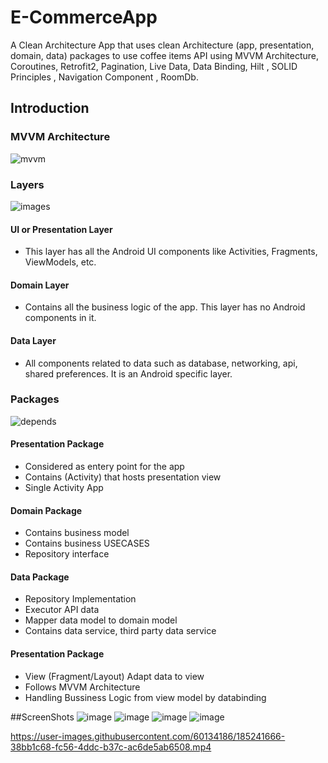 # E-CommerceApp

A Clean Architecture App that uses clean Architecture (app, presentation, domain, data) packages 
to use coffee items  API using MVVM Architecture, Coroutines, Retrofit2, Pagination, Live Data, Data Binding, Hilt , SOLID Principles , Navigation Component , RoomDb.


Introduction
-------------
### MVVM Architecture 
![mvvm](https://user-images.githubusercontent.com/60134186/185244558-c3916e54-5300-4fdd-9667-bfb946ed0130.png)


### Layers
![images](https://user-images.githubusercontent.com/60134186/185244485-b13564a5-ec3d-4524-b915-d91aa5dab906.jpg)

#### UI or Presentation Layer
- This layer has all the Android UI components like Activities, Fragments, ViewModels, etc.

#### Domain Layer
- Contains all the business logic of the app. This layer has no Android components in it.

#### Data Layer
- All components related to data such as database, networking, api, shared preferences. It is an Android specific layer.

### Packages 
![depends](https://user-images.githubusercontent.com/39988066/147700089-345e1a60-1651-4121-8616-f9273f8e0412.png)

#### Presentation Package
- Considered as entery point for the app
- Contains (Activity) that hosts presentation view
- Single Activity App

#### Domain Package
- Contains business model 
- Contains business USECASES
- Repository interface

#### Data Package
- Repository Implementation
- Executor API data
- Mapper data model to domain model
- Contains data service, third party data service  

#### Presentation Package
- View (Fragment/Layout) Adapt data to view 
- Follows MVVM Architecture
- Handling Bussiness Logic from view model by databinding 

##ScreenShots 
![image](https://user-images.githubusercontent.com/60134186/185239950-3794fae2-566d-484c-adf2-1e8d977176fd.png)
![image](https://user-images.githubusercontent.com/60134186/185240793-7ed0f99b-0d4a-4b06-ae53-ee99e0c28666.png)
![image](https://user-images.githubusercontent.com/60134186/185240852-93c133bc-e319-4d1b-8479-c93a0f1301b5.png)
![image](https://user-images.githubusercontent.com/60134186/185240909-ad217dec-e89e-4b3c-ab5e-f87007c187e6.png)

https://user-images.githubusercontent.com/60134186/185241666-38bb1c68-fc56-4ddc-b37c-ac6de5ab6508.mp4


